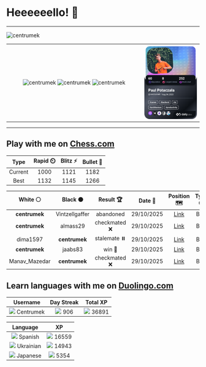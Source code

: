 # Heeeeeello! 👋

----

<div>
    <img
        src="https://komarev.com/ghpvc/?username=centrumek&label=visitors&color=0e75b6&style=flat"
        alt="centrumek"
    />
</div>

<table>
  <tbody>
    <tr>
      <td align="center" width="70%" colspan="2">
        <img 
            src="https://github-readme-stats.vercel.app/api?username=centrumek&show_icons=true&count_private=true&theme=dark&hide_border=true&hide=issues,contribs&bg_color=00000000"
            alt="centrumek"
          />
        <img
            src="https://github-readme-stats.vercel.app/api/top-langs/?username=centrumek&layout=compact&hide_border=true&theme=dark&bg_color=00000000&langs_count=6&exclude_repo=air-statistic-app"
            alt="centrumek"
        />
        <img 
            src="https://github-readme-streak-stats.herokuapp.com?user=centrumek&theme=dark&hide_border=true&background=FFFFFF00"
            alt="centrumek"
        />
      </td>
      <td width="30%" rowspan="2">
        <a href="https://app.daily.dev/centrumek">
          <img
            src="./devcard.png"
            alt="centrumek"
          />
        </a>
      </td>
    </tr>
  </tbody>
</table>

---

## Play with me on [Chess.com](https://www.chess.com/member/centrumek)

<div align="center">
<!--START_SECTION:chessStats-->
<!-- Automatically generated with https://github.com/Balastrong/chess-stats-action -->

| Type | Rapid ⏲️ | Blitz ⚡ | Bullet 🔫 |
|:---:|:---:|:---:|:---:|
| Current | 1000 | 1121 | 1182 |
| Best | 1132 | 1145 | 1266 |

| White ⚪ | Black ⚫ | Result 🏆 | Date 📅 | Position 🗺️ | Type 🕕 |
|:---:|:---:|:---:|:---:|:---:|:---:|
| **centrumek** | Vintzellgaffer | abandoned  | 29/10/2025 | <a href="http://www.ee.unb.ca/cgi-bin/tervo/fen.pl?select=8/8/5p2/p1p1p1bp/1kP1P3/3K4/8/8 w - - 0 43">Link</a> | Blitz |
| **centrumek** | almass29 | checkmated ❌ | 29/10/2025 | <a href="http://www.ee.unb.ca/cgi-bin/tervo/fen.pl?select=6k1/pp1b3p/6p1/1P1p4/P2P3p/K1r5/R6R/1r6 w - - 0 38">Link</a> | Blitz |
| dima1597 | **centrumek** | stalemate ⏸️ | 29/10/2025 | <a href="http://www.ee.unb.ca/cgi-bin/tervo/fen.pl?select=8/8/3b1k2/8/r7/5p1K/8/8 w - - 0 57">Link</a> | Blitz |
| **centrumek** | jaabs83 | win 🥇 | 29/10/2025 | <a href="http://www.ee.unb.ca/cgi-bin/tervo/fen.pl?select=8/8/3k4/8/prp5/2K3R1/8/4n3 b - - 2 59">Link</a> | Blitz |
| Manav_Mazedar | **centrumek** | checkmated ❌ | 29/10/2025 | <a href="http://www.ee.unb.ca/cgi-bin/tervo/fen.pl?select=8/4b3/1N1pk3/3Qp2p/P3P3/2PP2P1/1P2q1PP/5RK1 b - - 3 29">Link</a> | Blitz |

<!--END_SECTION:chessStats-->
</div>

## Learn languages with me on [Duolingo.com](https://www.duolingo.com/profile/Centrumek)

<div align="center">
<!--START_SECTION:duolingoStats-->
<!-- Automatically generated with https://github.com/centrumek/duolingo-readme-stats-->

| Username | Day Streak | Total XP |
|:---:|:---:|:---:|
| <img src="https://raw.githubusercontent.com/centrumek/duolingo-readme-stats/main/assets/duolingo.png" height="12"> Centrumek | <img src="https://raw.githubusercontent.com/centrumek/duolingo-readme-stats/main/assets/streakinactive.svg" height="12"> 906 | <img src="https://raw.githubusercontent.com/centrumek/duolingo-readme-stats/main/assets/xp.svg" height="12"> 36891 |

| Language | XP |
|:---:|:---:|
| <img src="https://raw.githubusercontent.com/centrumek/duolingo-readme-stats/main/assets/langs/spanish.svg" height="12"> Spanish | <img src="https://raw.githubusercontent.com/centrumek/duolingo-readme-stats/main/assets/xp.svg" height="12"> 16559 |
| <img src="https://raw.githubusercontent.com/centrumek/duolingo-readme-stats/main/assets/langs/ukrainian.svg" height="12"> Ukrainian | <img src="https://raw.githubusercontent.com/centrumek/duolingo-readme-stats/main/assets/xp.svg" height="12"> 14943 |
| <img src="https://raw.githubusercontent.com/centrumek/duolingo-readme-stats/main/assets/langs/japanese.svg" height="12"> Japanese | <img src="https://raw.githubusercontent.com/centrumek/duolingo-readme-stats/main/assets/xp.svg" height="12"> 5354 |

<!--END_SECTION:duolingoStats-->
</div>
<!--
**centrumek/centrumek** is a ✨ _special_ ✨ repository because its `README.md` (this file) appears on your GitHub profile.

Here are some ideas to get you started:

- 🔭 I’m currently working on ...
- 🌱 I’m currently learning ...
- 👯 I’m looking to collaborate on ...
- 🤔 I’m looking for help with ...
- 💬 Ask me about ...
- 📫 How to reach me: ...
- 😄 Pronouns: ...
- ⚡ Fun fact: ...
-->
